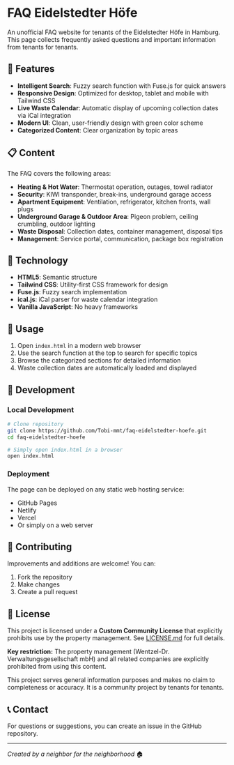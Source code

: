 # FAQ Eidelstedter Höfe

An unofficial FAQ website for tenants of the Eidelstedter Höfe in Hamburg. This page collects frequently asked questions and important information from tenants for tenants.

## 🌟 Features

- **Intelligent Search**: Fuzzy search function with Fuse.js for quick answers
- **Responsive Design**: Optimized for desktop, tablet and mobile with Tailwind CSS
- **Live Waste Calendar**: Automatic display of upcoming collection dates via iCal integration
- **Modern UI**: Clean, user-friendly design with green color scheme
- **Categorized Content**: Clear organization by topic areas

## 📋 Content

The FAQ covers the following areas:

- **Heating & Hot Water**: Thermostat operation, outages, towel radiator
- **Security**: KIWI transponder, break-ins, underground garage access
- **Apartment Equipment**: Ventilation, refrigerator, kitchen fronts, wall plugs
- **Underground Garage & Outdoor Area**: Pigeon problem, ceiling crumbling, outdoor lighting
- **Waste Disposal**: Collection dates, container management, disposal tips
- **Management**: Service portal, communication, package box registration

## 🚀 Technology

- **HTML5**: Semantic structure
- **Tailwind CSS**: Utility-first CSS framework for design
- **Fuse.js**: Fuzzy search implementation
- **ical.js**: iCal parser for waste calendar integration
- **Vanilla JavaScript**: No heavy frameworks

## 📱 Usage

1. Open `index.html` in a modern web browser
2. Use the search function at the top to search for specific topics
3. Browse the categorized sections for detailed information
4. Waste collection dates are automatically loaded and displayed

## 🔧 Development

### Local Development

```bash
# Clone repository
git clone https://github.com/Tobi-mmt/faq-eidelstedter-hoefe.git
cd faq-eidelstedter-hoefe

# Simply open index.html in a browser
open index.html
```

### Deployment

The page can be deployed on any static web hosting service:

- GitHub Pages
- Netlify
- Vercel
- Or simply on a web server

## 📝 Contributing

Improvements and additions are welcome! You can:

1. Fork the repository
2. Make changes
3. Create a pull request

## 📄 License

This project is licensed under a **Custom Community License** that explicitly prohibits use by the property management. See [LICENSE.md](LICENSE.md) for full details.

**Key restriction:** The property management (Wentzel-Dr. Verwaltungsgesellschaft mbH) and all related companies are explicitly prohibited from using this content.

This project serves general information purposes and makes no claim to completeness or accuracy. It is a community project by tenants for tenants.

## 📞 Contact

For questions or suggestions, you can create an issue in the GitHub repository.

---

*Created by a neighbor for the neighborhood* 🏠
